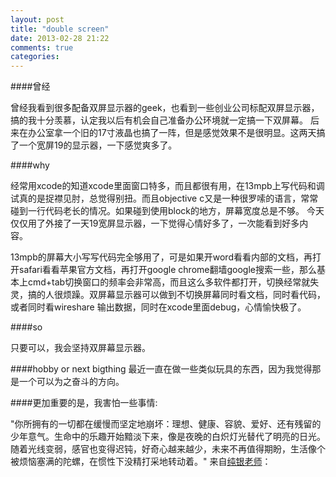 ```yaml
---
layout: post
title: "double screen"
date: 2013-02-28 21:22
comments: true
categories: 
---
```

####曾经

曾经我看到很多配备双屏显示器的geek，也看到一些创业公司标配双屏显示器，搞的我十分羡慕，认定我以后有机会自己准备办公环境就一定搞一下双屏幕。 后来在办公室拿一个旧的17寸液晶也搞了一阵，但是感觉效果不是很明显。这两天搞了一个宽屏19的显示器，一下感觉爽多了。

####why

经常用xcode的知道xcode里面窗口特多，而且都很有用，在13mpb上写代码和调试真的是捉襟见肘，总觉得别扭。而且objective c又是一种很罗嗦的语言，常常碰到一行代码老长的情况。如果碰到使用block的地方，屏幕宽度总是不够。 今天仅仅用了外接了一天19宽屏显示器，一下觉得心情好多了，一次能看到好多内容。

13mpb的屏幕大小写写代码完全够用了，可是如果开word看看内部的文档，再打开safari看看苹果官方文档，再打开google chrome翻墙google搜索一些，那么基本上cmd+tab切换窗口的频率会非常高，而且这么多软件都打开，切换经常就失灵，搞的人很烦躁。双屏幕显示器可以做到不切换屏幕同时看文档，同时看代码，或者同时看wireshare 输出数据，同时在xcode里面debug，心情愉快极了。

####so

只要可以，我会坚持双屏幕显示器。


####hobby or next bigthing
最近一直在做一些类似玩具的东西，因为我觉得那是一个可以为之奋斗的方向。

####更加重要的是，我害怕一些事情:

"你所拥有的一切都在缓慢而坚定地崩坏：理想、健康、容貌、爱好、还有残留的少年意气。生命中的乐趣开始黯淡下来，像是夜晚的白炽灯光替代了明亮的日光。随着光线变弱，感官也变得迟钝，好奇心越来越少，未来不再值得期盼，生活像个被烦恼塞满的陀螺，在惯性下没精打采地转动着。"   来自[纯银老师](http://firecacada.blog.163.com/blog/static/707437620131169729709/)：


